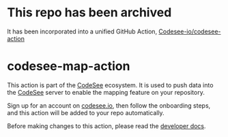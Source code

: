 # This repo has been archived
It has been incorporated into a unified GitHub Action, [Codesee-io/codesee-action](https://github.com/Codesee-io/codesee-action)

# codesee-map-action

This action is part of the [CodeSee](https://codesee.io) ecosystem. It is used to push data into
the [CodeSee](https://codesee.io) server to enable the mapping feature on your repository.

Sign up for an account on [codesee.io](https://codesee.io/), then follow the onboarding steps, and this action will be added to your repo automatically.

Before making changes to this action, please read the [developer docs](./DEVELOPER.md).
